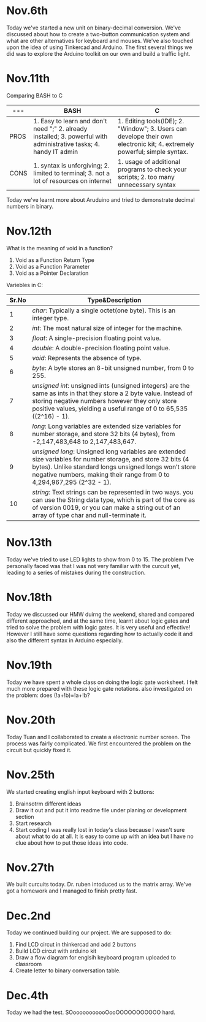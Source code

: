 Nov.6th
=========
Today we've started a new unit on binary-decimal conversion. We've discussed about how to create a two-button communication system and what are other alternatives for keyboard and mouses. We've also touched upon the idea of using Tinkercad and Arduino. The first several things we did was to explore the Arduino toolkit on our own and build a traffic light.


Nov.11th
=========
Comparing BASH to C

--- | BASH | C
--- | --- | ---
PROS | 1. Easy to learn and don't need ";" 2. already installed; 3. powerful with administrative tasks; 4. handy IT admin  | 1. Editing tools(IDE); 2. "Window"; 3. Users can develope their own electronic kit; 4. extremely powerful; simple syntax.
CONS | 1. syntax is unforgiving; 2. limited to terminal; 3. not a lot of resources on internet | 1. usage of additional programs to check your scripts; 2. too many unnecessary syntax

Today we've learnt more about Aruduino and tried to demonstrate decimal numbers in binary.

Nov.12th
========
What is the meaning of void in a function?
1. Void as a Function Return Type
1. Void as a Function Parameter
1. Void as a Pointer Declaration

Variebles in C:

| Sr.No | Type&Description |
| --- | --- |
1 | _char_: Typically a single octet(one byte). This is an integer type.
2 | _int_: The most natural size of integer for the machine.
3 | _float_: A single-precision floating point value.
4 | _double_: A double-precision floating point value.
5 | _void_: Represents the absence of type.
6 | _byte_: A byte stores an 8-bit unsigned number, from 0 to 255.
7 | _unsigned int_: unsigned ints (unsigned integers) are the same as ints in that they store a 2 byte value. Instead of storing negative numbers however they only store positive values, yielding a useful range of 0 to 65,535 ((2^16) - 1).
8 | _long_: Long variables are extended size variables for number storage, and store 32 bits (4 bytes), from -2,147,483,648 to 2,147,483,647.
9 | _unsigned long_: Unsigned long variables are extended size variables for number storage, and store 32 bits (4 bytes). Unlike standard longs unsigned longs won’t store negative numbers, making their range from 0 to 4,294,967,295 (2^32 - 1).
10 | _string_: Text strings can be represented in two ways. you can use the String data type, which is part of the core as of version 0019, or you can make a string out of an array of type char and null-terminate it.


Nov.13th
=========
Today we've tried to use LED lights to show from 0 to 15. The problem I've personally faced was that I was not very familiar with the curcuit yet, leading to a series of mistakes during the construction.

Nov.18th
=========
Today we discussed our HMW duirng the weekend, shared and compared different approached, and at the same time, learnt about logic gates and tried to solve the problem with logic gates. It is very useful and effective! However I still have some questions regarding how to actually code it and also the different syntax in Arduino especially.

Nov.19th
=========
Today we have spent a whole class on doing the logic gate worksheet. I felt much more prepared with these logic gate notations. also investigated on the problem: does (!a+!b)=!a+!b?

Nov.20th
=========
Today Tuan and I collaborated to create a electronic number screen. The process was fairly complicated. We first encountered the problem on the circuit but quickly fixed it.

Nov.25th
==========
We started creating english input keyboard with 2 buttons:

1. Brainsotrm different ideas
1. Draw it out and put it into readme file under planing or development section
1. Start research
1. Start coding
I was really lost in today's class because I wasn't sure about what to do at all. It is easy to come up with an idea but I have no clue about how to put those ideas into code.

Nov.27th
==========
We built curcuits today. Dr. ruben intoduced us to the matrix array. We've got a homework and I managed to finish pretty fast.

Dec.2nd
========
Today we continued building our project.
We are supposed to do:
1. Find LCD circut in thinkercad and add 2 buttons
1. Build LCD circut with arduino kit
1. Draw a flow diagram for englsih keyboard program uploaded to classroom
1. Create letter to binary conversation table.

Dec.4th
========
Today we had the test. SOooooooooooOooOOOOOOOOOOO hard.
